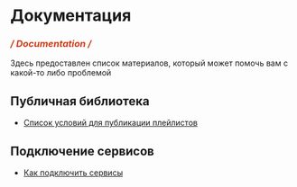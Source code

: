 # Документация
<h3 style="color: #d03b18; font-style: italic;">/ Documentation /</h3>
Здесь предоставлен список материалов, который может помочь вам с какой-то либо проблемой

## Публичная библиотека
- [Список условий для публикации плейлистов](./info/ru_ru)

## Подключение сервисов
- [Как подключить сервисы](https://github.com/topi314/LavaSrc?tab=readme-ov-file#lavaplayer-usage)